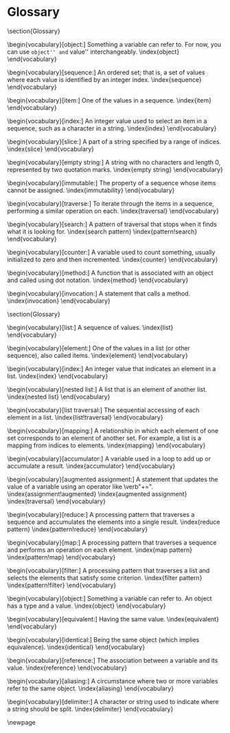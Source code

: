 # Glossary

\section{Glossary}

\begin{vocabulary}\[object:] Something a variable can refer to. For now, you can use `object'' and` value'' interchangeably. \index{object} \end{vocabulary}

\begin{vocabulary}\[sequence:] An ordered set; that is, a set of values where each value is identified by an integer index. \index{sequence} \end{vocabulary}

\begin{vocabulary}\[item:] One of the values in a sequence. \index{item} \end{vocabulary}

\begin{vocabulary}\[index:] An integer value used to select an item in a sequence, such as a character in a string. \index{index} \end{vocabulary}

\begin{vocabulary}\[slice:] A part of a string specified by a range of indices. \index{slice} \end{vocabulary}

\begin{vocabulary}\[empty string:] A string with no characters and length 0, represented by two quotation marks. \index{empty string} \end{vocabulary}

\begin{vocabulary}\[immutable:] The property of a sequence whose items cannot be assigned. \index{immutability} \end{vocabulary}

\begin{vocabulary}\[traverse:] To iterate through the items in a sequence, performing a similar operation on each. \index{traversal} \end{vocabulary}

\begin{vocabulary}\[search:] A pattern of traversal that stops when it finds what it is looking for. \index{search pattern} \index{pattern!search} \end{vocabulary}

\begin{vocabulary}\[counter:] A variable used to count something, usually initialized to zero and then incremented. \index{counter} \end{vocabulary}

\begin{vocabulary}\[method:] A function that is associated with an object and called using dot notation. \index{method} \end{vocabulary}

\begin{vocabulary}\[invocation:] A statement that calls a method. \index{invocation} \end{vocabulary}

\section{Glossary}

\begin{vocabulary}\[list:] A sequence of values. \index{list} \end{vocabulary}

\begin{vocabulary}\[element:] One of the values in a list (or other sequence), also called items. \index{element} \end{vocabulary}

\begin{vocabulary}\[index:] An integer value that indicates an element in a list. \index{index} \end{vocabulary}

\begin{vocabulary}\[nested list:] A list that is an element of another list. \index{nested list} \end{vocabulary}

\begin{vocabulary}\[list traversal:] The sequential accessing of each element in a list. \index{list!traversal} \end{vocabulary}

\begin{vocabulary}\[mapping:] A relationship in which each element of one set corresponds to an element of another set. For example, a list is a mapping from indices to elements. \index{mapping} \end{vocabulary}

\begin{vocabulary}\[accumulator:] A variable used in a loop to add up or accumulate a result. \index{accumulator} \end{vocabulary}

\begin{vocabulary}\[augmented assignment:] A statement that updates the value of a variable using an operator like \verb"+=". \index{assignment!augmented} \index{augmented assignment} \index{traversal} \end{vocabulary}

\begin{vocabulary}\[reduce:] A processing pattern that traverses a sequence and accumulates the elements into a single result. \index{reduce pattern} \index{pattern!reduce} \end{vocabulary}

\begin{vocabulary}\[map:] A processing pattern that traverses a sequence and performs an operation on each element. \index{map pattern} \index{pattern!map} \end{vocabulary}

\begin{vocabulary}\[filter:] A processing pattern that traverses a list and selects the elements that satisfy some criterion. \index{filter pattern} \index{pattern!filter} \end{vocabulary}

\begin{vocabulary}\[object:] Something a variable can refer to. An object has a type and a value. \index{object} \end{vocabulary}

\begin{vocabulary}\[equivalent:] Having the same value. \index{equivalent} \end{vocabulary}

\begin{vocabulary}\[identical:] Being the same object (which implies equivalence). \index{identical} \end{vocabulary}

\begin{vocabulary}\[reference:] The association between a variable and its value. \index{reference} \end{vocabulary}

\begin{vocabulary}\[aliasing:] A circumstance where two or more variables refer to the same object. \index{aliasing} \end{vocabulary}

\begin{vocabulary}\[delimiter:] A character or string used to indicate where a string should be split. \index{delimiter} \end{vocabulary}

\newpage
